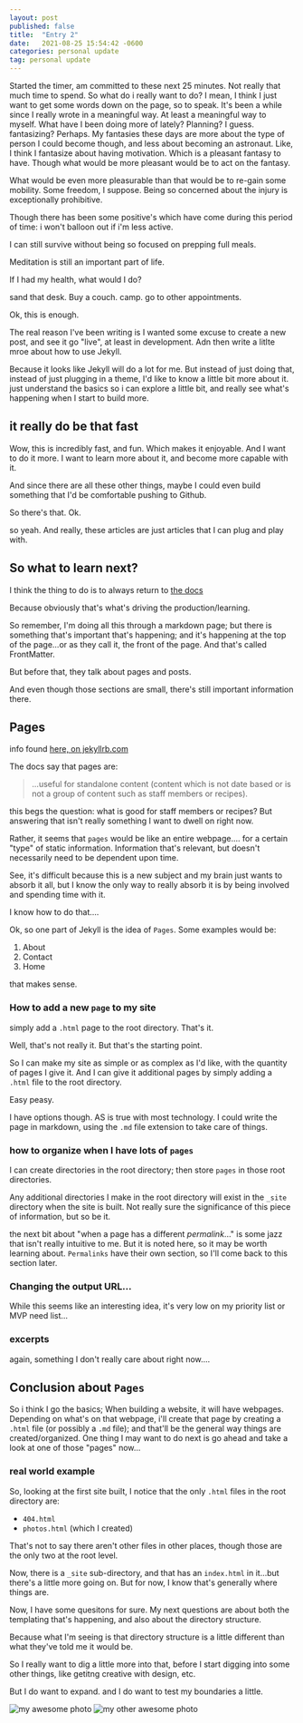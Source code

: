 ```yaml
---
layout: post
published: false
title:  "Entry 2"
date:   2021-08-25 15:54:42 -0600
categories: personal update
tag: personal update
---
```


Started the timer, am committed to these next 25 minutes. Not really that much time to spend. So what do i really want to do? I mean, I think I just want to get some words down on the page, so to speak. It's been a while since I really wrote in a meaningful way. At least a meaningful way to myself. What have I been doing more of lately? Planning? I guess. fantasizing? Perhaps. My fantasies these days are more about the type of person I could become though, and less about becoming an astronaut. Like, I think I fantasize about having motivation. Which is a pleasant fantasy to have. Though what would be more pleasant would be to act on the fantasy.

What would be even more pleasurable than that would be to re-gain some mobility. Some freedom, I suppose. Being so concerned about the injury is exceptionally prohibitive.

Though there has been some positive's which have come during this period of time: i won't balloon out if i'm less active.

I can still survive without being so focused on prepping full meals.

Meditation is still an important part of life.

If I had my health, what would I do?

sand that desk. Buy a couch. camp. go to other appointments.

Ok, this is enough.

The real reason I've been writing is I wanted some excuse to create a new post, and see it go "live", at least in development. Adn then write a litlte mroe about how to use Jekyll.

Because it looks like Jekyll will do a lot for me. But instead of just doing that, instead of just plugging in a theme, I'd like to know a little bit more about it. just understand the basics so i can explore a little bit, and really see what's happening when I start to build more.

## it really do be that fast
Wow, this is incredibly fast, and fun. Which makes it enjoyable. And I want to do it more. I want to learn more about it, and become more capable with it.

And since there are all these other things, maybe I could even build something that I'd be comfortable pushing to Github.

So there's that. Ok.

so yeah. And really, these articles are just articles that I can plug and play with.

## So what to learn next?

I think the thing to do is to always return to [the docs](https://jekyllrb.com/docs/)

Because obviously that's what's driving the production/learning.

So remember, I'm doing all this through a markdown page; but there is something that's important that's happening; and it's happening at the top of the page...or as they call it, the front of the page. And that's called FrontMatter.

But before that, they talk about pages and posts.

And even though those sections are small, there's still important information there.

## Pages
info found [here, on jekyllrb.com](https://jekyllrb.com/docs/pages/)

The docs say that pages are:

> ...useful for standalone content (content which is not date based or is not a group of content such as staff members or recipes).

this begs the question: what is good for staff members or recipes? But answering that isn't really something I want to dwell on right now.

Rather, it seems that `pages` would be like an entire webpage.... for a certain "type" of static information. Information that's relevant, but doesn't necessarily need to be dependent upon time.

See, it's difficult because this is a new subject and my brain just wants to absorb it all, but I know the only way to really absorb it is by being involved and spending time with it.

I know how to do that....

Ok, so one part of Jekyll is the idea of `Pages`. Some examples would be:

1. About
2. Contact
3. Home

that makes sense.

### How to add a new `page` to my site

simply add a `.html` page to the root directory. That's it.

Well, that's not really it. But that's the starting point.

So I can make my site as simple or as complex as I'd like, with the quantity of pages I give it. And I can give it additional pages by simply adding a `.html` file to the root directory.

Easy peasy.

I have options though. AS is true with most technology. I could write the page in markdown, using the `.md` file extension to take care of things.

### how to organize when I have lots of `pages`

I can create directories in the root directory; then store `pages` in those root directories.

Any additional directories I make in the root directory will exist in the `_site` directory when the site is built. Not really sure the significance of this piece of information, but so be it.

the next bit about "when a page has a different _permalink_..." is some jazz that isn't really intuitive to me. But it is noted here, so it may be worth learning about. `Permalinks` have their own section, so I'll come back to this section later.

### Changing the output URL...

While this seems like an interesting idea, it's very low on my priority list or MVP need list...

### excerpts

again, something I don't really care about right now....

## Conclusion about `Pages`

So i think I go the basics; When building a website, it will have webpages. Depending on what's on that webpage, i'll create that page by creating a `.html` file (or possibly a `.md` file); and that'll be the general way things are created/organized. One thing I may want to do next is go ahead and take a look at one of those "pages" now...

### real world example
So, looking at the first site built, I notice that the only `.html` files in the root directory are:

- `404.html`
- `photos.html` (which I created)

That's not to say there aren't other files in other places, though those are the only two at the root level.

Now, there is a `_site` sub-directory, and that has an `index.html` in it...but there's a little more going on. But for now, I know that's generally where things are.

Now, I have some quesitons for sure. My next questions are about both the templating that's happening, and also about the directory structure.

Because what I'm seeing is that directory structure is a little different than what they've told me it would be.

So I really want to dig a little more into that, before I start digging into some other things, like getitng creative with design, etc.

But I do want to expand. and I do want to test my boundaries a little.

![my awesome photo](/assets/images/green_chairs_near_watertower.jpeg)
![my other awesome photo](/assets/images/bnw_up_at_loop_station.jpeg)